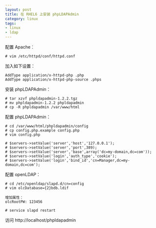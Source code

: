 ```yaml
---
layout: post
title: 在 RHEL6 上安装 phpLDAPAdmin
category: linux
tags:
- linux
- ldap
---
```


配置 Apache：

	# vim /etc/httpd/conf/httpd.conf

加入如下设置：

    AddType application/x-httpd-php .php
    AddType application/x-httpd-php-source .phps


安装 phpLDAPAdmin：

	# tar xzvf phpldapadmin-1.2.2.tgz
	# mv phpldapadmin-1.2.2 phpldapadmin
	# cp -R phpldapadmin /var/www/html

配置 phpLDAPAdmin：

	# cd /var/www/html/phpldapadmin/config
	# cp config.php.example config.php
	# vim config.php

	# $servers->setValue('server','host','127.0.0.1');
	# $servers->setValue('server','port',389);
	# $servers->setValue('server','base',array('dc=my-domain,dc=com'));
	# $servers->setValue('login','auth_type','cookie');
	# $servers->setValue('login','bind_id','cn=Manager,dc=my-domain,dc=com');

配置 openLDAP：

	# cd /etc/openldap/slapd.d/cn=config
	# vim olcDatabase={2}bdb.ldif

	增加属性：
	olcRootPW: 123456

	# service slapd restart

访问 http://localhost/phpldapadmin
